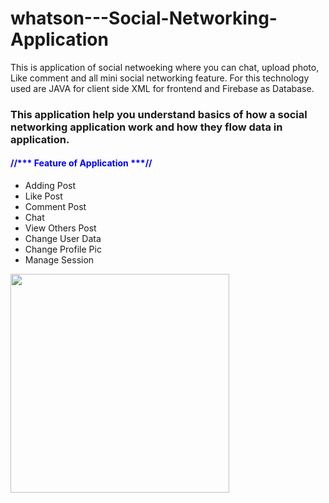 # whatson---Social-Networking-Application
This is application of social netwoeking where you can chat, upload photo, Like comment and all mini social networking feature. For this technology used are JAVA for client side XML for frontend and Firebase as Database.

<h3>This application help you understand basics of how a social networking application work and how they flow data in application.</h3>

<strong><h4 style="color:blue;">//*** Feature of Application ***//</h4></strong>
<ul>
  <li>Adding Post</li>
<li>Like Post</li>
  <li>Comment Post</li>
  <li>Chat</li>
  <li>View Others Post</li>
  <li>Change User Data</li>
  <li>Change Profile Pic</li>
  <li>Manage Session</li>
</ul>

<img src="https://github.com/kgpatidar/whatson---Social-Networking-Application/blob/master/whatsonlogo.jpg" width="350"/>
